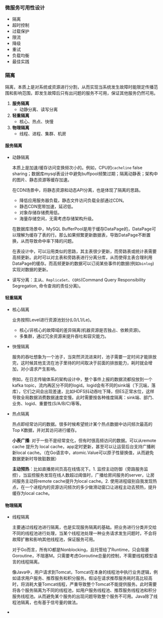 ### 微服务可用性设计

+ 隔离
+ 超时控制
+ 过载保护
+ 限流
+ 降级
+ 重试
+ 负载均衡
+ 最佳实践



### 隔离

隔离，本质上是对系统或资源进行分割，从而实现当系统发生故障时能限定传播范围和影响范围，即发生故障后只有出问题的服务不可用，保证其他服务仍然可用。

1. **服务隔离**
   + 动静分离、读写分离
2. **轻重隔离**
   + 核心、热点、快慢
3. **物理隔离**
   + 线程、进程、集群、机房



#### 服务隔离

+ 动静隔离

  本质上是加速/缓存访问变换频次小的。例如，CPU的`cacheline` false sharing；数据库mysql表设计中避免buffpool频繁过期；隔离动静表；架构中的图片、静态资源等缓存加速。

  

  在CDN场景中，将静态资源和动态API分离，也是体现了隔离的思路。

  - 降低应用服务器负载，静态文件访问负载全部通过CDN。
  - 静态CDN宽带加速，延迟低。
  - 对象存储存储费用低。
  - 海量存储空间，无需考虑存储架构升级。

  在数据库场景中，MySQL BufferPool是用于缓存DataPage的，DataPage可以理解为缓存了表的行。那么如果频繁更新数据表，导致DataPage不断置换，从而导致命中率下降的问题。

  在表设计中，可以沿用类似的思路，其主表很少更新，而旁路表或统计表需要高频更新。此时可以对主表和旁路表进行分离分库，从而使得主表合理利用DataPage的缓存。而高频更新的数据可以订阅某些事件的数据(例如`binlog`)实现对数据的更新。

+ 读写分离：主从、`ReplicaSet`、`CQRS`(Command Query Responsibility Segregation, 命令查询的责任分离)。

#### 轻重隔离

+ 核心隔离

  业务按照Level进行资源池划分(L0/L1/Le)。

  - 核心/非核心的故障域的差异隔离(机器资源是否独占、依赖资源)。
  - 多集群，通过冗余资源来提升吞吐和容灾能力。

+ 快慢隔离

  服务的吞吐想象为一个池子，当突然洪流进来时，池子需要一定时间才能排放完，这时候其他支流在池子里待的时间取决于前面的排放能力，耗时就会增加，对小请求产生影响。

  

  例如，在日志传输体系的架构设计中，整个事件上报的数据流都投放到一个kafka topic，流内再区分不同的logid。logid会有不同的sink端（下沉端，落库），它们之间会出现差速，比如HDFS抖动吞吐下降，但ES正常水位，这样导致全局数据消费数据速度变慢。此时需要按各种维度隔离：sink端、部门、业务、logid、重要性(S/A/B/C)等等。

  

+ 热点隔离

  热点即经常访问的数据。很多时候希望统计某个热点数据中访问频次最高的Top K数据，并对其访问进行缓存。

  

  **小表广播**: 对于一些不是经常变化，但有时很高频访问的数据。可以从remote cache 提升为 local cache，app定时更新，甚至可以让运营后台支持广播刷新local cache。（在Go语言中，atomic.Value可以原子性替换值，从而避免数据更新时导致脏数据）

  **主动预热**：比如直播房间页高在线情况下。1. 监控主动防御（旁路服务监控），当监控服务发现在线人数超过阈值时，广播给房间服务的server，让房间服务主动将remote cache提升为local cache。2. 使用进程级别自我发现热点，在一个进程内的资源访问频次的多少做滑动窗口让进程主动去预热，提升缓存为local cache。

#### 物理隔离

+ 线程隔离

  主要通过线程池进行隔离，也是实现服务隔离的基础。把业务进行分类并交给不同的线程池进行处理，当某个线程池处理一种业务请求发生问题时，不会将故障扩散和影响其他线程池，保证服务可用。

  

  对于Go而言，所有IO都是Nonblocking，且托管给了Runtime，只会阻塞Goroutine，不阻塞M。只需要考虑Goroutine总量的控制，不需要线程模型语言的线程隔离。

  

  像Java中，用户请求到Tomcat，Tomcat在本身的线程池中执行业务逻辑，例如请求用户服务、推荐服务和积分服务。假设在请求推荐服务耗时高比较高时，将消耗大量Tomcat线程，严重导致整个Tomcat不能提供服务。此时需要将各个服务隔离为不同的线程池，如用户服务线程池、推荐服务线程池和积分服务线程池。从而避免某个服务的出现问题导致整个服务不可用。Java除了线程池隔离，也有基于信号量的做法。

  

  

+ 

